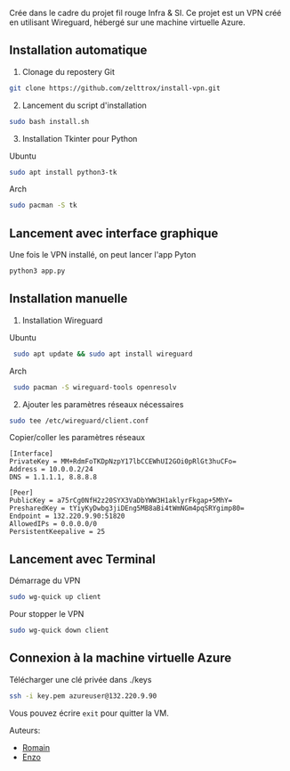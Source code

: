 Crée dans le cadre du projet fil rouge Infra & SI.
Ce projet est un VPN créé en utilisant Wireguard, hébergé sur une machine virtuelle Azure.

## Installation automatique
1. Clonage du repostery Git
```bash
git clone https://github.com/zelttrox/install-vpn.git
```
2. Lancement du script d'installation
```bash
sudo bash install.sh
```

3. Installation Tkinter pour Python

Ubuntu
```bash
sudo apt install python3-tk
```
Arch
```bash
sudo pacman -S tk
```

## Lancement avec interface graphique
Une fois le VPN installé, on peut lancer l'app Pyton
```bash
python3 app.py
```

## Installation manuelle
1. Installation Wireguard

Ubuntu
```bash
 sudo apt update && sudo apt install wireguard
```
Arch
```bash
 sudo pacman -S wireguard-tools openresolv
```

2. Ajouter les paramètres réseaux nécessaires
```bash
sudo tee /etc/wireguard/client.conf
```
Copier/coller les paramètres réseaux
```
[Interface]
PrivateKey = MM+RdmFoTKDpNzpY17lbCCEWhUI2GOi0pRlGt3huCFo=
Address = 10.0.0.2/24
DNS = 1.1.1.1, 8.8.8.8

[Peer]
PublicKey = a75rCg0NfH2z20SYX3VaDbYWW3H1aklyrFkgap+5MhY=
PresharedKey = tYiyKyDwbg3jiDEng5MB8aBi4tWmNGm4pqSRYgimp80=
Endpoint = 132.220.9.90:51820
AllowedIPs = 0.0.0.0/0
PersistentKeepalive = 25
```

## Lancement avec Terminal
Démarrage du VPN
```bash
sudo wg-quick up client
```
Pour stopper le VPN
```bash
sudo wg-quick down client
```

## Connexion à la machine virtuelle Azure
Télécharger une clé privée dans ./keys
```bash
ssh -i key.pem azureuser@132.220.9.90
```
Vous pouvez écrire `exit` pour quitter la VM.

Auteurs:
- [Romain](https://github.com/Velapsis)
- [Enzo](https://github.com/zelttrox)
